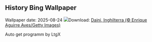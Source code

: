 ## History Bing Wallpaper
Wallpaper date: 2025-08-24
![](https://www.bing.com/th?id=OHR.CervusDama_IT-IT0307979007_UHD.jpg&w=1000)Download: [Daini, Inghilterra (© Enrique Aguirre Aves/Getty Images)](https://www.bing.com/th?id=OHR.CervusDama_IT-IT0307979007_UHD.jpg)

Auto get programm by LtgX
